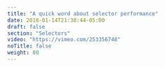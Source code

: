 ```yaml
---
title: "A quick word about selector performance"
date: 2018-01-14T21:38:44-05:00
draft: false
section: "Selectors"
video: "https://vimeo.com/253356748"
noTitle: false
weight: 80
---
```


